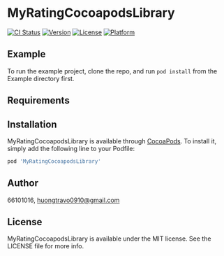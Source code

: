 # MyRatingCocoapodsLibrary

[![CI Status](https://img.shields.io/travis/66101016/MyRatingCocoapodsLibrary.svg?style=flat)](https://travis-ci.org/66101016/MyRatingCocoapodsLibrary)
[![Version](https://img.shields.io/cocoapods/v/MyRatingCocoapodsLibrary.svg?style=flat)](https://cocoapods.org/pods/MyRatingCocoapodsLibrary)
[![License](https://img.shields.io/cocoapods/l/MyRatingCocoapodsLibrary.svg?style=flat)](https://cocoapods.org/pods/MyRatingCocoapodsLibrary)
[![Platform](https://img.shields.io/cocoapods/p/MyRatingCocoapodsLibrary.svg?style=flat)](https://cocoapods.org/pods/MyRatingCocoapodsLibrary)

## Example

To run the example project, clone the repo, and run `pod install` from the Example directory first.

## Requirements

## Installation

MyRatingCocoapodsLibrary is available through [CocoaPods](https://cocoapods.org). To install
it, simply add the following line to your Podfile:

```ruby
pod 'MyRatingCocoapodsLibrary'
```

## Author

66101016, huongtravo0910@gmail.com

## License

MyRatingCocoapodsLibrary is available under the MIT license. See the LICENSE file for more info.
